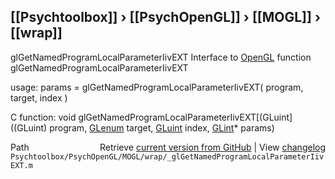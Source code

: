 ## [[Psychtoolbox]] &#8250; [[PsychOpenGL]] &#8250; [[MOGL]] &#8250; [[wrap]]

glGetNamedProgramLocalParameterIivEXT  Interface to [OpenGL](OpenGL) function glGetNamedProgramLocalParameterIivEXT  
  
usage:  params = glGetNamedProgramLocalParameterIivEXT( program, target, index )  
  
C function:  void glGetNamedProgramLocalParameterIivEXT[(GLuint]((GLuint) program, [GLenum](GLenum) target, [GLuint](GLuint) index, [GLint](GLint)\* params)  




<div class="code_header" style="text-align:right;">
  <span style="float:left;">Path&nbsp;&nbsp;</span> <span class="counter">Retrieve <a href=
  "https://raw.github.com/Psychtoolbox-3/Psychtoolbox-3/beta/Psychtoolbox/PsychOpenGL/MOGL/wrap/_glGetNamedProgramLocalParameterIivEXT.m">current version from GitHub</a> | View <a href=
  "https://github.com/Psychtoolbox-3/Psychtoolbox-3/commits/beta/Psychtoolbox/PsychOpenGL/MOGL/wrap/_glGetNamedProgramLocalParameterIivEXT.m">changelog</a></span>
</div>
<div class="code">
  <code>Psychtoolbox/PsychOpenGL/MOGL/wrap/_glGetNamedProgramLocalParameterIivEXT.m</code>
</div>

